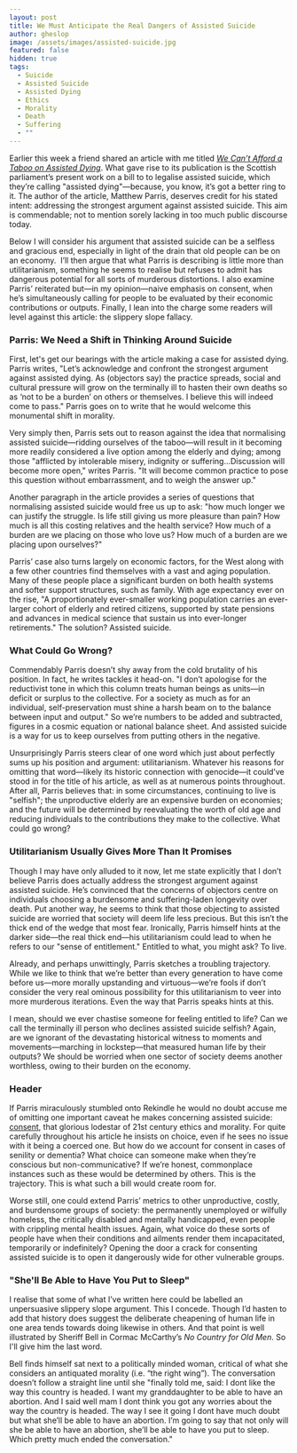 ```yaml
---
layout: post
title: We Must Anticipate the Real Dangers of Assisted Suicide
author: gheslop
image: /assets/images/assisted-suicide.jpg
featured: false
hidden: true
tags:
  - Suicide
  - Assisted Suicide
  - Assisted Dying
  - Ethics
  - Morality
  - Death
  - Suffering
  - ""
---
```

Earlier this week a friend shared an article with me titled *[We Can’t Afford a Taboo on Assisted Dying](https://www.thetimes.co.uk/article/7ac1f4c5-63b2-4df7-b504-74b1e30f0fc2?shareToken=c5429833b2edb7c34e86eed701ad35af)*. What gave rise to its publication is the Scottish parliament’s present work on a bill to to legalise assisted suicide, which they’re calling "assisted dying"—because, you know, it’s got a better ring to it. The author of the article, Matthew Parris, deserves credit for his stated intent: addressing the strongest argument against assisted suicide. This aim is commendable; not to mention sorely lacking in too much public discourse today.

Below I will consider his argument that assisted suicide can be a selfless and gracious end, especially in light of the drain that old people can be on an economy.  I’ll then argue that what Parris is describing is little more than utilitarianism, something he seems to realise but refuses to admit has dangerous potential for all sorts of murderous distortions. I also examine Parris’ reiterated but—in my opinion—naive emphasis on consent, when he’s simultaneously calling for people to be evaluated by their economic contributions or outputs. Finally, I lean into the charge some readers will level against this article: the slippery slope fallacy.

### Parris: We Need a Shift in Thinking Around Suicide

First, let's get our bearings with the article making a case for assisted dying. Parris writes, "Let’s acknowledge and confront the strongest argument against assisted dying. As (objectors say) the practice spreads, social and cultural pressure will grow on the terminally ill to hasten their own deaths so as ‘not to be a burden’ on others or themselves. I believe this will indeed come to pass." Parris goes on to write that he would welcome this monumental shift in morality.

Very simply then, Parris sets out to reason against the idea that normalising assisted suicide—ridding ourselves of the taboo—will result in it becoming more readily considered a live option among the elderly and dying; among those "afflicted by intolerable misery, indignity or suffering…Discussion will become more open," writes Parris. "It will become common practice to pose this question without embarrassment, and to weigh the answer up."

Another paragraph in the article provides a series of questions that normalising assisted suicide would free us up to ask: "how much longer we can justify the struggle. Is life still giving us more pleasure than pain? How much is all this costing relatives and the health service? How much of a burden are we placing on those who love us? How much of a burden are we placing upon ourselves?"

Parris’ case also turns largely on economic factors, for the West along with a few other countries find themselves with a vast and aging population. Many of these people place a significant burden on both health systems and softer support structures, such as family. With age expectancy ever on the rise, "A proportionately ever-smaller working population carries an ever-larger cohort of elderly and retired citizens, supported by state pensions and advances in medical science that sustain us into ever-longer retirements." The solution? Assisted suicide.

### What Could Go Wrong?

Commendably Parris doesn’t shy away from the cold brutality of his position. In fact, he writes tackles it head-on. "I don’t apologise for the reductivist tone in which this column treats human beings as units—in deficit or surplus to the collective. For a society as much as for an individual, self-preservation must shine a harsh beam on to the balance between input and output." So we’re numbers to be added and subtracted, figures in a cosmic equation or national balance sheet. And assisted suicide is a way for us to keep ourselves from putting others in the negative.

Unsurprisingly Parris steers clear of one word which just about perfectly sums up his position and argument: utilitarianism. Whatever his reasons for omitting that word—likely its historic connection with genocide—it could’ve stood in for the title of his article, as well as at numerous points throughout. After all, Parris believes that: in some circumstances, continuing to live is "selfish"; the unproductive elderly are an expensive burden on economies; and the future will be determined by reevaluating the worth of old age and reducing individuals to the contributions they make to the collective. What could go wrong?

### Utilitarianism Usually Gives More Than It Promises

Though I may have only alluded to it now, let me state explicitly that I don’t believe Parris does actually address the strongest argument against assisted suicide. He’s convinced that the concerns of objectors centre on individuals choosing a burdensome and suffering-laden longevity over death. Put another way, he seems to think that those objecting to assisted suicide are worried that society will deem life less precious. But this isn’t the thick end of the wedge that most fear. Ironically, Parris himself hints at the darker side—the real thick end—his utilitarianism could lead to when he refers to our "sense of entitlement." Entitled to what, you might ask? To live.

Already, and perhaps unwittingly, Parris sketches a troubling trajectory. While we like to think that we’re better than every generation to have come before us—more morally upstanding and virtuous—we’re fools if don’t consider the very real ominous possibility for this utilitarianism to veer into more murderous iterations. Even the way that Parris speaks hints at this.

I mean, should we ever chastise someone for feeling entitled to life? Can we call the terminally ill person who declines assisted suicide selfish? Again, are we ignorant of the devastating historical witness to moments and movements—marching in lockstep—that measured human life by their outputs? We should be worried when one sector of society deems another worthless, owing to their burden on the economy.

### Header

If Parris miraculously stumbled onto Rekindle he would no doubt accuse me of omitting one important caveat he makes concerning assisted suicide: [consent](https://rekindle.co.za/content/2021-07-30-blood-sports), that glorious lodestar of 21st century ethics and morality. For quite carefully throughout his article he insists on choice, even if he sees no issue with it being a coerced one. But how do we account for consent in cases of senility or dementia? What choice can someone make when they’re conscious but non-communicative? If we’re honest, commonplace instances such as these would be determined by others. This is the trajectory. This is what such a bill would create room for.

Worse still, one could extend Parris’ metrics to other unproductive, costly, and burdensome groups of society: the permanently unemployed or wilfully homeless, the critically disabled and mentally handicapped, even people with crippling mental health issues. Again, what voice do these sorts of people have when their conditions and ailments render them incapacitated, temporarily or indefinitely? Opening the door a crack for consenting assisted suicide is to open it dangerously wide for other vulnerable groups.

### "She'll Be Able to Have You Put to Sleep"

I realise that some of what I’ve written here could be labelled an unpersuasive slippery slope argument. This I concede. Though I’d hasten to add that history does suggest the deliberate cheapening of human life in one area tends towards doing likewise in others. And that point is well illustrated by Sheriff Bell in Cormac McCarthy’s *No Country for Old Men*. So I'll give him the last word.

Bell finds himself sat next to a politically minded woman, critical of what she considers an antiquated morality (i.e. “the right wing”). The conversation doesn’t follow a straight line until she "finally told me, said: I dont like the way this country is headed. I want my granddaughter to be able to have an abortion. And I said well mam I dont think you got any worries about the way the country is headed. The way I see it going I dont have much doubt but what she’ll be able to have an abortion. I’m going to say that not only will she be able to have an abortion, she’ll be able to have you put to sleep. Which pretty much ended the conversation."
